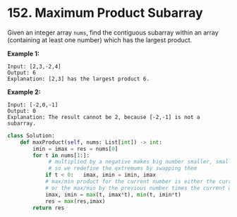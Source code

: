 

# 152. Maximum Product Subarray



Given an integer array `nums`, find the contiguous subarray within an array (containing at least one number) which has the largest product.

**Example 1:**

```
Input: [2,3,-2,4]
Output: 6
Explanation: [2,3] has the largest product 6.
```

**Example 2:**

```
Input: [-2,0,-1]
Output: 0
Explanation: The result cannot be 2, because [-2,-1] is not a subarray.
```





```python
class Solution:
    def maxProduct(self, nums: List[int]) -> int:
        imin = imax = res = nums[0]
        for t in nums[1:]:
             # multiplied by a negative makes big number smaller, small number bigger
             # so we redefine the extremums by swapping them
            if t < 0:   imax, imin = imin, imax
            # max/min product for the current number is either the current number itself
            # or the max/min by the previous number times the current one
            imax, imin = max(t, imax*t), min(t, imin*t)
            res = max(res,imax)
        return res
```

